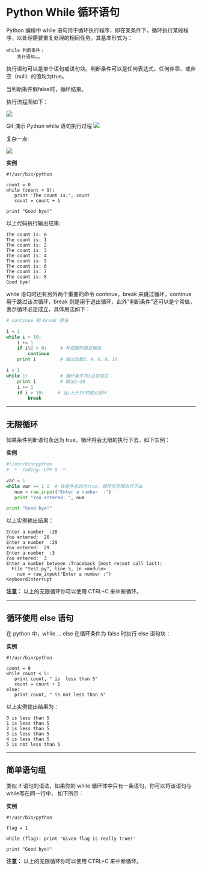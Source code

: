 # Python While 循环语句
Python 编程中 while 语句用于循环执行程序，即在某条件下，循环执行某段程序，以处理需要重复处理的相同任务。其基本形式为：
```
while 判断条件：
    执行语句……
```
执行语句可以是单个语句或语句块。判断条件可以是任何表达式，任何非零、或非空（null）的值均为true。

当判断条件假false时，循环结束。

执行流程图如下：

![](http://www.runoob.com/wp-content/uploads/2013/11/python_while_loop.jpg)

Gif 演示 Python while 语句执行过程
![](https://www.runoob.com/wp-content/uploads/2014/05/006faQNTgw1f5wnm06h3ug30ci08cake.gif)

复杂一点:

![](https://www.runoob.com/wp-content/uploads/2013/11/loop-over-python-list-animation.gif)


**实例**
```PY
#!/usr/bin/python

count = 0
while (count < 9):
   print 'The count is:', count
   count = count + 1

print "Good bye!"
```
以上代码执行输出结果:
```
The count is: 0
The count is: 1
The count is: 2
The count is: 3
The count is: 4
The count is: 5
The count is: 6
The count is: 7
The count is: 8
Good bye!
```
while 语句时还有另外两个重要的命令 continue，break 来跳过循环，continue 用于跳过该次循环，break 则是用于退出循环，此外"判断条件"还可以是个常值，表示循环必定成立，具体用法如下：
```py
# continue 和 break 用法

i = 1
while i < 10:   
    i += 1
    if i%2 > 0:     # 非双数时跳过输出
        continue
    print i         # 输出双数2、4、6、8、10

i = 1
while 1:            # 循环条件为1必定成立
    print i         # 输出1~10
    i += 1
    if i > 10:     # 当i大于10时跳出循环
        break
```
---

## 无限循环
如果条件判断语句永远为 true，循环将会无限的执行下去，如下实例：

**实例**
```py
#!/usr/bin/python
# -*- coding: UTF-8 -*-

var = 1
while var == 1 :  # 该条件永远为true，循环将无限执行下去
   num = raw_input("Enter a number  :")
   print "You entered: ", num

print "Good bye!"
```
以上实例输出结果：
```
Enter a number  :20
You entered:  20
Enter a number  :29
You entered:  29
Enter a number  :3
You entered:  3
Enter a number between :Traceback (most recent call last):
  File "test.py", line 5, in <module>
    num = raw_input("Enter a number :")
KeyboardInterrupt
```
**注意：** 以上的无限循环你可以使用 CTRL+C 来中断循环。

---
## 循环使用 else 语句
在 python 中，while … else 在循环条件为 false 时执行 else 语句块：

**实例**
```
#!/usr/bin/python

count = 0
while count < 5:
   print count, " is  less than 5"
   count = count + 1
else:
   print count, " is not less than 5"
```
以上实例输出结果为：
```
0 is less than 5
1 is less than 5
2 is less than 5
3 is less than 5
4 is less than 5
5 is not less than 5
```
---
## 简单语句组
类似 if 语句的语法，如果你的 while 循环体中只有一条语句，你可以将该语句与while写在同一行中， 如下所示：

**实例**
```
#!/usr/bin/python

flag = 1

while (flag): print 'Given flag is really true!'

print "Good bye!"
```
**注意：** 以上的无限循环你可以使用 CTRL+C 来中断循环。
